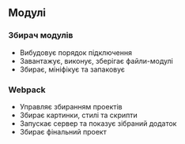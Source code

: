 ## Модулі

### Збирач модулів

-   Вибудовує порядок підключення
-   Завантажує, виконує, зберігає файли-модулі
-   Збирає, мініфікує та запаковує

### Webpack

-   Управляє збиранням проектів
-   Збирає картинки, стилі та скрипти
-   Запускає сервер та показує зібраний додаток
-   Збирає фінальний проект
